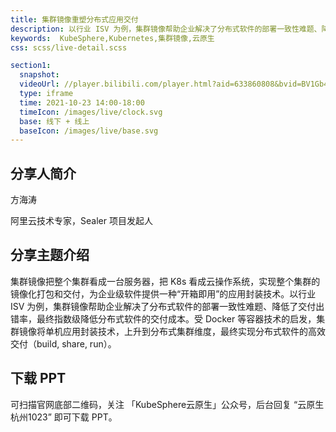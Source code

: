 ```yaml
---
title: 集群镜像重塑分布式应用交付
description: 以行业 ISV 为例，集群镜像帮助企业解决了分布式软件的部署一致性难题、降低了交付出错率，最终指数级降低分布式软件的交付成本。受 Docker 等容器技术的启发，集群镜像将单机应用封装技术，上升到分布式集群维度，最终实现分布式软件的高效交付（build, share, run）。
keywords:  KubeSphere,Kubernetes,集群镜像,云原生
css: scss/live-detail.scss

section1:
  snapshot: 
  videoUrl: //player.bilibili.com/player.html?aid=633860808&bvid=BV1Gb4y1a7J8&cid=430840894&page=1&high_quality=1
  type: iframe
  time: 2021-10-23 14:00-18:00
  timeIcon: /images/live/clock.svg
  base: 线下 + 线上
  baseIcon: /images/live/base.svg
---
```


## 分享人简介

方海涛

阿里云技术专家，Sealer 项目发起人

## 分享主题介绍

集群镜像把整个集群看成一台服务器，把 K8s 看成云操作系统，实现整个集群的镜像化打包和交付，为企业级软件提供一种“开箱即用”的应用封装技术。以行业 ISV 为例，集群镜像帮助企业解决了分布式软件的部署一致性难题、降低了交付出错率，最终指数级降低分布式软件的交付成本。受 Docker 等容器技术的启发，集群镜像将单机应用封装技术，上升到分布式集群维度，最终实现分布式软件的高效交付（build, share, run）。

## 下载 PPT

可扫描官网底部二维码，关注 「KubeSphere云原生」公众号，后台回复 “云原生杭州1023” 即可下载 PPT。
